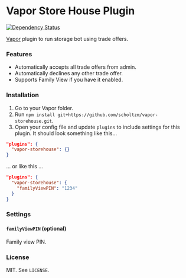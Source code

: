 # Vapor Store House Plugin

[![Dependency Status](https://david-dm.org/scholtzm/vapor-storehouse.svg)](https://david-dm.org/scholtzm/vapor-storehouse)

[Vapor](https://github.com/scholtzm/vapor) plugin to run storage bot using trade offers.

### Features

- Automatically accepts all trade offers from admin.
- Automatically declines any other trade offer.
- Supports Family View if you have it enabled.

### Installation

1. Go to your Vapor folder.
2. Run `npm install git+https://github.com/scholtzm/vapor-storehouse.git`.
3. Open your config file and update `plugins` to include settings for this plugin. It should look something like this...

```json
"plugins": {
  "vapor-storehouse": {}
}
```

... or like this ...

```json
"plugins": {
  "vapor-storehouse": {
    "familyViewPIN": "1234"
  }
}
```

### Settings

#### `familyViewPIN` (optional)

Family view PIN.

### License

MIT. See `LICENSE`.
